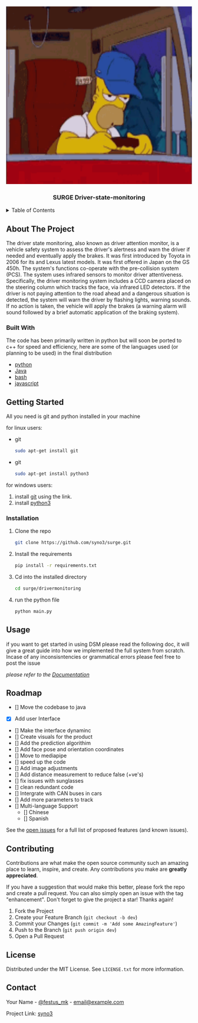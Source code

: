 <div id="top"></div>

<!-- PROJECT LOGO -->
<br />
<div align="center">
  <a href="https://github.com/othneildrew/Best-README-Template">
    <img src="assets/whats-going-on-driving.gif" alt="Logo" width="640" height="480">
  </a>

  <h3 align="center">SURGE Driver-state-monitoring</h3>
</div>

<details>
  <summary>Table of Contents</summary>
  <ol>
    <li>
      <a href="#about-the-project">About The Project</a>
      <ul>
        <li><a href="#built-with">Built With</a></li>
      </ul>
    </li>
    <li>
      <a href="#getting-started">Getting Started</a>
      <ul>
        <li><a href="#installation">Installation</a></li>
      </ul>
    </li>
    <li><a href="#usage">Usage</a></li>
    <li><a href="#roadmap">Roadmap</a></li>
    <li><a href="#contributing">Contributing</a></li>
    <li><a href="#license">License</a></li>
    <li><a href="#contact">Contact</a></li>
    <li><a href="#acknowledgments">Acknowledgments</a></li>
  </ol>
</details>

## About The Project

The driver state monitoring, also known as driver attention monitor, is a vehicle safety system to assess the driver's alertness and warn the driver if needed and eventually apply the brakes. It was first introduced by Toyota in 2006 for its and Lexus latest models. It was first offered in Japan on the GS 450h. The system's functions co-operate with the pre-collision system (PCS). The system uses infrared sensors to monitor driver attentiveness. Specifically, the driver monitoring system includes a CCD camera placed on the steering column which tracks the face, via infrared LED detectors. If the driver is not paying attention to the road ahead and a dangerous situation is detected, the system will warn the driver by flashing lights, warning sounds. If no action is taken, the vehicle will apply the brakes (a warning alarm will sound followed by a brief automatic application of the braking system).

### Built With

The code has been primarily written in python but will soon be ported to c++ for speed and efficiency, here are some of the languages used (or planning to be used) in the final distribution

* [python](https://www.python.org/)
* [Java](https://www.java.com/)
* [bash](https://www.gnu.org/software/bash/)
* [javascript](https://www.javascript.com/)

## Getting Started

All you need is git and python installed in your machine

for linux users:
* git
  ```sh
  sudo apt-get install git

* git
  ```sh
  sudo apt-get install python3
  
for windows users:
1. install [git](https://git-scm.com/downloads) using the link.
2. install [python3](https://www.python.org/downloads/)
### Installation

1. Clone the repo
   ```sh
   git clone https://github.com/syno3/surge.git
   ```
2. Install the requirements
   ```sh
   pip install -r requirements.txt
   ```
3. Cd into the installed directory
   ```sh
   cd surge/drivermonitoring
   ```
4. run the python file
   ```sh
   python main.py
   ```

## Usage

if you want to get started in using DSM please read the following doc, it will give a great guide into how we implemented the full system from scratch. Incase of any inconsisntencies or grammatical errors please feel free to post the issue

_please refer to the [Documentation](documentation.md)_

<!-- ROADMAP -->
## Roadmap

- [] Move the codebase to java
- [X] Add user Interface
- [] Make the interface dynaminc
- [] Create visuals for the product
- [] Add the prediction algorithim
- [] Add face pose and orientation coordinates
- [] Move to mediapipe
- [] speed up the code
- [] Add image adjustments
- [] Add distance measurement to reduce false (+ve's)
- [] fix issues with sunglasses
- [] clean redundant code
- [] Intergrate with CAN buses in cars
- [] Add more parameters to track
- [] Multi-language Support
    - [] Chinese
    - [] Spanish

See the [open issues](https://github.com/othneildrew/Best-README-Template/issues) for a full list of proposed features (and known issues).

## Contributing

Contributions are what make the open source community such an amazing place to learn, inspire, and create. Any contributions you make are **greatly appreciated**.

If you have a suggestion that would make this better, please fork the repo and create a pull request. You can also simply open an issue with the tag "enhancement".
Don't forget to give the project a star! Thanks again!

1. Fork the Project
2. Create your Feature Branch (`git checkout -b dev`)
3. Commit your Changes (`git commit -m 'Add some AmazingFeature'`)
4. Push to the Branch (`git push origin dev`)
5. Open a Pull Request

## License

Distributed under the MIT License. See `LICENSE.txt` for more information.

## Contact

Your Name - [@festus_mk](https://twitter.com/your_username) - email@example.com

Project Link: [syno3](https://github.com/syno3/surge)
